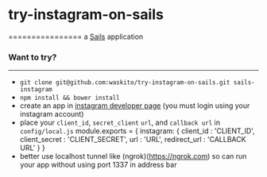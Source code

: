 # try-instagram-on-sails
================
a [Sails](http://sailsjs.org) application


### Want to try?
-------
  * `git clone git@github.com:waskito/try-instagram-on-sails.git sails-instagram`
  * `npm install && bower install`
  * create an app in [instagram developer page](instagram.com/developer/clients/manage) (you must login using your instagram account)
  * place your `client_id`, `secret_client` `url`, and `callback url` in `config/local.js`
     module.exports = {
     	instagram: {
	      client_id   : 'CLIENT_ID',
	      client_secret : 'CLIENT_SECRET',
	      url       : 'URL',
	      redirect_url  : 'CALLBACK URL'
	    }
     }
  * better use localhost tunnel like (ngrok)(https://ngrok.com) so can run your app without using port 1337 in address bar


